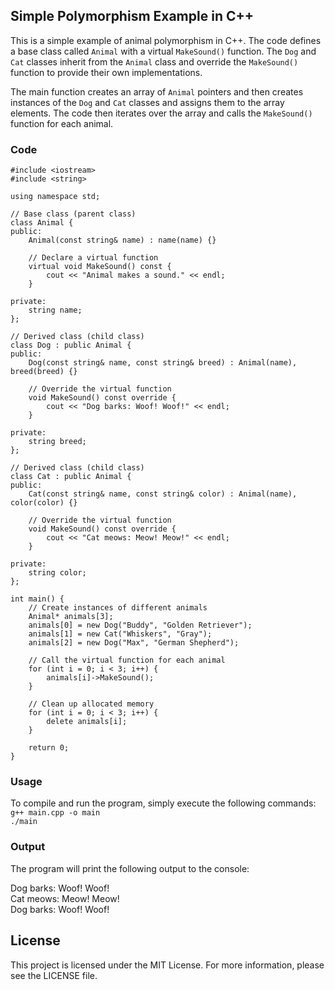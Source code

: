 ## Simple Polymorphism Example in C++

This is a simple example of animal polymorphism in C++. The code defines a base class called `Animal` with a virtual `MakeSound()` function. The `Dog` and `Cat` classes inherit from the `Animal` class and override the `MakeSound()` function to provide their own implementations.

The main function creates an array of `Animal` pointers and then creates instances of the `Dog` and `Cat` classes and assigns them to the array elements. The code then iterates over the array and calls the `MakeSound()` function for each animal.

### Code 

```
#include <iostream>
#include <string>

using namespace std;

// Base class (parent class)
class Animal {
public:
    Animal(const string& name) : name(name) {}

    // Declare a virtual function
    virtual void MakeSound() const {
        cout << "Animal makes a sound." << endl;
    }

private:
    string name;
};

// Derived class (child class)
class Dog : public Animal {
public:
    Dog(const string& name, const string& breed) : Animal(name), breed(breed) {}

    // Override the virtual function
    void MakeSound() const override {
        cout << "Dog barks: Woof! Woof!" << endl;
    }

private:
    string breed;
};

// Derived class (child class)
class Cat : public Animal {
public:
    Cat(const string& name, const string& color) : Animal(name), color(color) {}

    // Override the virtual function
    void MakeSound() const override {
        cout << "Cat meows: Meow! Meow!" << endl;
    }

private:
    string color;
};

int main() {
    // Create instances of different animals
    Animal* animals[3];
    animals[0] = new Dog("Buddy", "Golden Retriever");
    animals[1] = new Cat("Whiskers", "Gray");
    animals[2] = new Dog("Max", "German Shepherd");

    // Call the virtual function for each animal
    for (int i = 0; i < 3; i++) {
        animals[i]->MakeSound();
    }

    // Clean up allocated memory
    for (int i = 0; i < 3; i++) {
        delete animals[i];
    }

    return 0;
}
```
### Usage

To compile and run the program, simply execute the following commands: </br>
 `g++ main.cpp -o main ` </br>
`./main`

### Output

The program will print the following output to the console:

Dog barks: Woof! Woof! </br>
Cat meows: Meow! Meow!  </br>
Dog barks: Woof! Woof! </br>

## License
This project is licensed under the MIT License. For more information, please see the LICENSE file.



